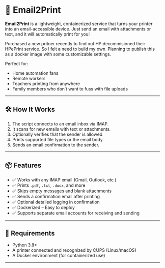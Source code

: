 # 📧 Email2Print

**Email2Print** is a lightweight, containerized service that turns your printer into an email-accessible device. Just send an email with attachments or text, and it will automatically print for you!

Purchased a new pritner recently to find out HP decommisioned their HPePrint service. So I felt a need to build my own. Planning to publish this as a docker image with some customizable settings.

Perfect for:
- Home automation fans
- Remote workers
- Teachers printing from anywhere
- Family members who don’t want to fuss with file uploads

---

## 🛠️ How It Works

1. The script connects to an email inbox via IMAP.
2. It scans for new emails with text or attachments.
3. Optionally verifies that the sender is allowed.
4. Prints supported file types or the email body.
5. Sends an email confirmation to the sender.

---

## 📦 Features

- ✅ Works with any IMAP email (Gmail, Outlook, etc.)
- ✅ Prints `.pdf`, `.txt`, `.docx`, and more
- ✅ Skips empty messages and blank attachments
- ✅ Sends a confirmation email after printing
- ✅ Optional detailed logging in confirmation
- ✅ Dockerized – Easy to deploy
- ✅ Supports separate email accounts for receiving and sending

---

## 🧰 Requirements

- Python 3.8+
- A printer connected and recognized by CUPS (Linux/macOS)
- A Docker environment (for containerized use)

---
